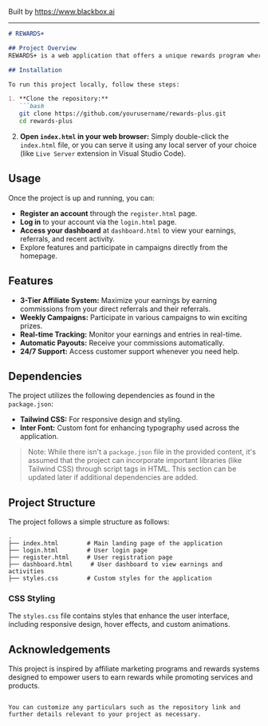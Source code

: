 
Built by https://www.blackbox.ai

---

```markdown
# REWARDS+

## Project Overview
REWARDS+ is a web application that offers a unique rewards program where users can earn commissions through a 3-tier affiliate system and participate in weekly campaigns. The platform encourages users to invite others, unlock unlimited earning potential, and earn rewards weekly.

## Installation

To run this project locally, follow these steps:

1. **Clone the repository:**
   ```bash
   git clone https://github.com/yourusername/rewards-plus.git
   cd rewards-plus
   ```

2. **Open `index.html` in your web browser:**
   Simply double-click the `index.html` file, or you can serve it using any local server of your choice (like `Live Server` extension in Visual Studio Code).

## Usage

Once the project is up and running, you can:

- **Register an account** through the `register.html` page.
- **Log in** to your account via the `login.html` page.
- **Access your dashboard** at `dashboard.html` to view your earnings, referrals, and recent activity.
- Explore features and participate in campaigns directly from the homepage.

## Features

- **3-Tier Affiliate System:** Maximize your earnings by earning commissions from your direct referrals and their referrals.
- **Weekly Campaigns:** Participate in various campaigns to win exciting prizes.
- **Real-time Tracking:** Monitor your earnings and entries in real-time.
- **Automatic Payouts:** Receive your commissions automatically.
- **24/7 Support:** Access customer support whenever you need help.

## Dependencies

The project utilizes the following dependencies as found in the `package.json`:

- **Tailwind CSS:** For responsive design and styling.
- **Inter Font:** Custom font for enhancing typography used across the application.

> Note: While there isn't a `package.json` file in the provided content, it's assumed that the project can incorporate important libraries (like Tailwind CSS) through script tags in HTML. This section can be updated later if additional dependencies are added.

## Project Structure

The project follows a simple structure as follows:

```
.
├── index.html        # Main landing page of the application
├── login.html        # User login page
├── register.html     # User registration page
├── dashboard.html     # User dashboard to view earnings and activities
├── styles.css        # Custom styles for the application
```

### CSS Styling

The `styles.css` file contains styles that enhance the user interface, including responsive design, hover effects, and custom animations.

## Acknowledgements

This project is inspired by affiliate marketing programs and rewards systems designed to empower users to earn rewards while promoting services and products.
``` 

You can customize any particulars such as the repository link and further details relevant to your project as necessary.